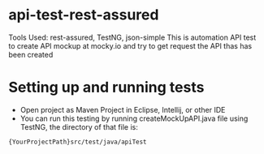 # api-test-rest-assured

Tools Used: rest-assured, TestNG, json-simple
This is automation API test to create API mockup at mocky.io and try to get request the API thas has been created

# Setting up and running tests

* Open project as Maven Project in Eclipse, Intellij, or other IDE 
* You can run this testing by running createMockUpAPI.java file using TestNG, the directory of that file is:
```
{YourProjectPath}src/test/java/apiTest
```
